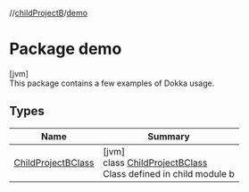 //[childProjectB](../../index.md)/[demo](index.md)

# Package demo

[jvm]\
This package contains a few examples of Dokka usage.

## Types

| Name | Summary |
|---|---|
| [ChildProjectBClass](-child-project-b-class/index.md) | [jvm]<br>class [ChildProjectBClass](-child-project-b-class/index.md)<br>Class defined in child module b |

